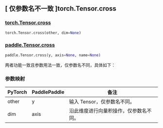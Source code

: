 ## [ 仅参数名不一致 ]torch.Tensor.cross

### [torch.Tensor.cross](https://pytorch.org/docs/stable/generated/torch.Tensor.cross.html?highlight=cross#torch.Tensor.cross)

```python
torch.Tensor.cross(other, dim=None)
```

### [paddle.Tensor.cross](https://www.paddlepaddle.org.cn/documentation/docs/zh/api/paddle/Tensor_cn.html#cross-y-axis-none-name-none)

```python
paddle.Tensor.cross(y, axis=None, name=None)
```

两者功能一致且参数用法一致，仅参数名不同，具体如下：

### 参数映射

| PyTorch | PaddlePaddle | 备注                                   |
| ------- | ------------ | -------------------------------------- |
| other   | y            | 输入 Tensor，仅参数名不同。            |
| dim     | axis         | 沿此维度进行向量积操作，仅参数名不同。 |
